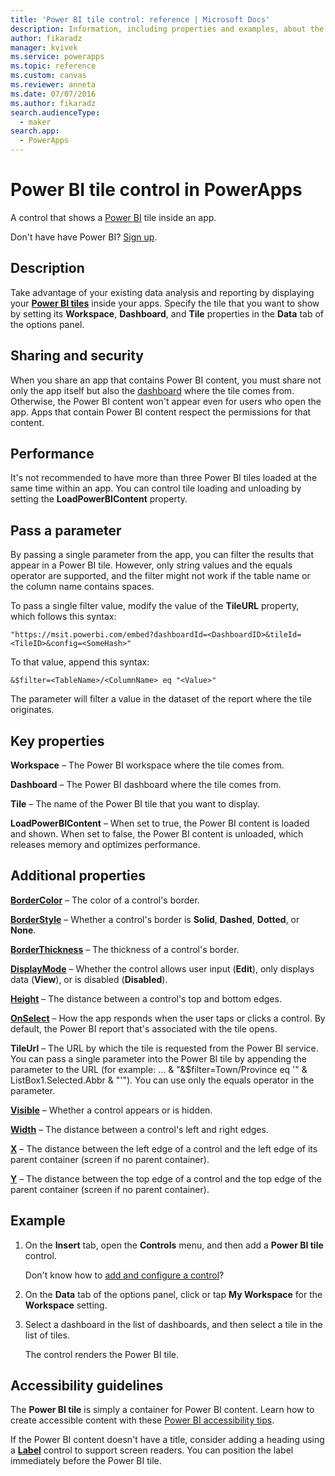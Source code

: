 ```yaml
---
title: 'Power BI tile control: reference | Microsoft Docs'
description: Information, including properties and examples, about the Power BI tile control
author: fikaradz
manager: kvivek
ms.service: powerapps
ms.topic: reference
ms.custom: canvas
ms.reviewer: anneta
ms.date: 07/07/2016
ms.author: fikaradz
search.audienceType: 
  - maker
search.app: 
  - PowerApps
---
```

# Power BI tile control in PowerApps

A control that shows a [Power BI](https://powerbi.microsoft.com) tile inside an app.

Don't have have Power BI? [Sign up](https://docs.microsoft.com/power-bi/service-self-service-signup-for-power-bi).

## Description

Take advantage of your existing data analysis and reporting by displaying your **[Power BI tiles](https://docs.microsoft.com/power-bi/service-dashboard-tiles)** inside your apps. Specify the tile that you want to show by setting its **Workspace**, **Dashboard**, and **Tile** properties in the **Data** tab of the options panel.

## Sharing and security

When you share an app that contains Power BI content, you must share not only the app itself but also the [dashboard](https://docs.microsoft.com/power-bi/service-how-to-collaborate-distribute-dashboards-reports) where the tile comes from. Otherwise, the Power BI content won't appear even for users who open the app. Apps that contain Power BI content respect the permissions for that content.

## Performance

It's not recommended to have more than three Power BI tiles loaded at the same time within an app. You can control tile loading and unloading by setting the **LoadPowerBIContent** property.

## Pass a parameter

By passing a single parameter from the app, you can filter the results that appear in a Power BI tile. However, only string values and the equals operator are supported, and the filter might not work if the table name or the column name contains spaces.

To pass a single filter value, modify the value of the **TileURL** property, which follows this syntax:

```"https://msit.powerbi.com/embed?dashboardId=<DashboardID>&tileId=<TileID>&config=<SomeHash>" ```

To that value, append this syntax:

```&$filter=<TableName>/<ColumnName> eq "<Value>" ```

The parameter will filter a value in the dataset of the report where the tile originates.

## Key properties

**Workspace** – The Power BI workspace where the tile comes from.

**Dashboard** – The Power BI dashboard where the tile comes from.

**Tile** – The name of the Power BI tile that you want to display.

**LoadPowerBIContent** – When set to true, the Power BI content is loaded and shown. When set to false, the Power BI content is unloaded, which releases memory and optimizes performance.

## Additional properties

**[BorderColor](properties-color-border.md)** – The color of a control's border.

**[BorderStyle](properties-color-border.md)** – Whether a control's border is **Solid**, **Dashed**, **Dotted**, or **None**.

**[BorderThickness](properties-color-border.md)** – The thickness of a control's border.

**[DisplayMode](properties-core.md)** – Whether the control allows user input (**Edit**), only displays data (**View**), or is disabled (**Disabled**).

**[Height](properties-size-location.md)** – The distance between a control's top and bottom edges.

**[OnSelect](properties-core.md)** – How the app responds when the user taps or clicks a control. By default, the Power BI report that's associated with the tile opens.

**TileUrl** – The URL by which the tile is requested from the Power BI service. You can pass a single parameter into the Power BI tile by appending the parameter to the URL (for example: … & "&$filter=Town/Province eq '" & ListBox1.Selected.Abbr & "'"). You can use only the equals operator in the parameter.

**[Visible](properties-core.md)** – Whether a control appears or is hidden.

**[Width](properties-size-location.md)** – The distance between a control's left and right edges.

**[X](properties-size-location.md)** – The distance between the left edge of a control and the left edge of its parent container (screen if no parent container).

**[Y](properties-size-location.md)** – The distance between the top edge of a control and the top edge of the parent container (screen if no parent container).

## Example

1. On the **Insert** tab, open the **Controls** menu, and then add a **Power BI tile** control.

    Don't know how to [add and configure a control](../add-configure-controls.md)?

2. On the **Data** tab of the options panel, click or tap **My Workspace** for the **Workspace** setting.

3. Select a dashboard in the list of dashboards, and then select a tile in the list of tiles.

    The control renders the Power BI tile.

## Accessibility guidelines

The **Power BI tile** is simply a container for Power BI content. Learn how to create accessible content with these [Power BI accessibility tips](https://docs.microsoft.com/power-bi/desktop-accessibility).

If the Power BI content doesn't have a title, consider adding a heading using a **[Label](control-text-box.md)** control to support screen readers. You can position the label immediately before the Power BI tile.
